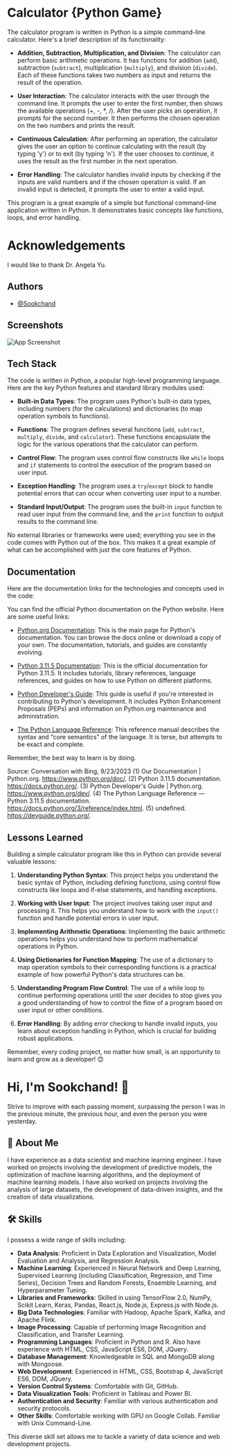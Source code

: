 
#  Calculator {Python Game}
The calculator program is written in Python is a simple command-line calculator. Here's a brief description of its functionality:

- **Addition, Subtraction, Multiplication, and Division**: The calculator can perform basic arithmetic operations. It has functions for addition (`add`), subtraction (`subtract`), multiplication (`multiply`), and division (`divide`). Each of these functions takes two numbers as input and returns the result of the operation.

- **User Interaction**: The calculator interacts with the user through the command line. It prompts the user to enter the first number, then shows the available operations (+, -, *, /). After the user picks an operation, it prompts for the second number. It then performs the chosen operation on the two numbers and prints the result.

- **Continuous Calculation**: After performing an operation, the calculator gives the user an option to continue calculating with the result (by typing 'y') or to exit (by typing 'n'). If the user chooses to continue, it uses the result as the first number in the next operation.

- **Error Handling**: The calculator handles invalid inputs by checking if the inputs are valid numbers and if the chosen operation is valid. If an invalid input is detected, it prompts the user to enter a valid input.

This program is a great example of a simple but functional command-line application written in Python. It demonstrates basic concepts like functions, loops, and error handling.
#  Acknowledgements
I would like to thank Dr. Angela Yu.
## Authors

- [@Sookchand](https://github.com/Sookchand)


## Screenshots

![App Screenshot](https://via.placeholder.com/468x300?text=App+Screenshot+Here)


## Tech Stack
The code is written in Python, a popular high-level programming language.  Here are the key Python features and standard library modules used:

- **Built-in Data Types**: The program uses Python's built-in data types, including numbers (for the calculations) and dictionaries (to map operation symbols to functions).

- **Functions**: The program defines several functions (`add`, `subtract`, `multiply`, `divide`, and `calculator`). These functions encapsulate the logic for the various operations that the calculator can perform.

- **Control Flow**: The program uses control flow constructs like `while` loops and `if` statements to control the execution of the program based on user input.

- **Exception Handling**: The program uses a `try`/`except` block to handle potential errors that can occur when converting user input to a number.

- **Standard Input/Output**: The program uses the built-in `input` function to read user input from the command line, and the `print` function to output results to the command line.

No external libraries or frameworks were used; everything you see in the code comes with Python out of the box. This makes it a great example of what can be accomplished with just the core features of Python.
## Documentation
Here are the documentation links for the technologies and concepts used in the code:

You can find the official Python documentation on the Python website. Here are some useful links:

- [Python.org Documentation](^1^): This is the main page for Python's documentation. You can browse the docs online or download a copy of your own. The documentation, tutorials, and guides are constantly evolving.

- [Python 3.11.5 Documentation](^2^): This is the official documentation for Python 3.11.5. It includes tutorials, library references, language references, and guides on how to use Python on different platforms.

- [Python Developer's Guide](^3^): This guide is useful if you're interested in contributing to Python's development. It includes Python Enhancement Proposals (PEPs) and information on Python.org maintenance and administration.

- [The Python Language Reference](^4^): This reference manual describes the syntax and “core semantics” of the language. It is terse, but attempts to be exact and complete.

Remember, the best way to learn is by doing. 

Source: Conversation with Bing, 9/23/2023
(1) Our Documentation | Python.org. https://www.python.org/doc/.
(2) Python 3.11.5 documentation. https://docs.python.org/.
(3) Python Developer's Guide | Python.org. https://www.python.org/dev/.
(4) The Python Language Reference — Python 3.11.5 documentation. https://docs.python.org/3/reference/index.html.
(5) undefined. https://devguide.python.org/.
## Lessons Learned
Building a simple calculator program like this in Python can provide several valuable lessons:

1. **Understanding Python Syntax**: This project helps you understand the basic syntax of Python, including defining functions, using control flow constructs like loops and if-else statements, and handling exceptions.

2. **Working with User Input**: The project involves taking user input and processing it. This helps you understand how to work with the `input()` function and handle potential errors in user input.

3. **Implementing Arithmetic Operations**: Implementing the basic arithmetic operations helps you understand how to perform mathematical operations in Python.

4. **Using Dictionaries for Function Mapping**: The use of a dictionary to map operation symbols to their corresponding functions is a practical example of how powerful Python's data structures can be.

5. **Understanding Program Flow Control**: The use of a while loop to continue performing operations until the user decides to stop gives you a good understanding of how to control the flow of a program based on user input or other conditions.

6. **Error Handling**: By adding error checking to handle invalid inputs, you learn about exception handling in Python, which is crucial for building robust applications.

Remember, every coding project, no matter how small, is an opportunity to learn and grow as a developer! 😊
# Hi, I'm Sookchand! 👋

Strive to improve with each passing moment, surpassing the person I was in the previous minute, the previous hour, and even the person you were yesterday.
## 🚀 About Me
I have experience as a data scientist and machine learning engineer. I have worked on projects involving the development of predictive models, the optimization of machine learning algorithms, and the deployment of machine learning models. I have also worked on projects involving the analysis of large datasets, the development of data-driven insights, and the creation of data visualizations.
## 🛠 Skills
I possess a wide range of skills including:

- **Data Analysis**: Proficient in Data Exploration and Visualization, Model Evaluation and Analysis, and Regression Analysis.
- **Machine Learning**: Experienced in Neural Network and Deep Learning, Supervised Learning (including Classification, Regression, and Time Series), Decision Trees and Random Forests, Ensemble Learning, and Hyperparameter Tuning.
- **Libraries and Frameworks**: Skilled in using TensorFlow 2.0, NumPy, Scikit Learn, Keras, Pandas, React.js, Node.js, Express.js with Node.js.
- **Big Data Technologies**: Familiar with Hadoop, Apache Spark, Kafka, and Apache Flink.
- **Image Processing**: Capable of performing Image Recognition and Classification, and Transfer Learning.
- **Programming Languages**: Proficient in Python and R. Also have experience with HTML, CSS, JavaScript ES6, DOM, JQuery.
- **Database Management**: Knowledgeable in SQL and MongoDB along with Mongoose.
- **Web Development**: Experienced in HTML, CSS, Bootstrap 4, JavaScript ES6, DOM, JQuery.
- **Version Control Systems**: Comfortable with Git, GitHub.
- **Data Visualization Tools**: Proficient in Tableau and Power BI.
- **Authentication and Security**: Familiar with various authentication and security protocols.
- **Other Skills**: Comfortable working with GPU on Google Collab. Familiar with Unix Command-Line.

This diverse skill set allows me to tackle a variety of data science and web development projects.